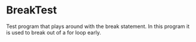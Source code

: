 # BreakTest
Test program that plays around with the break statement. In this program it is used to break out of a for loop early.
